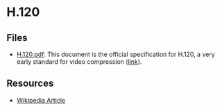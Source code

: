 # H.120
## Files
- [H.120.pdf](H.120.pdf): This document is the official specification for H.120, a very early standard for video compression ([link](https://www.itu.int/rec/T-REC-H.120/en)).
## Resources
- [Wikipedia Article](https://en.wikipedia.org/wiki/H.120)
